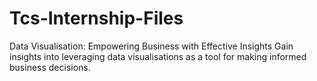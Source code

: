 # Tcs-Internship-Files
Data Visualisation: Empowering Business with Effective Insights
Gain insights into leveraging data visualisations as a tool for making informed business decisions.
